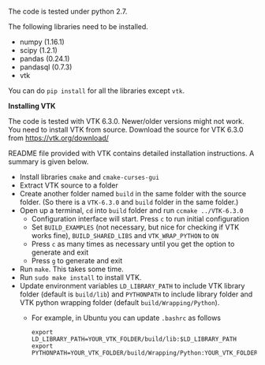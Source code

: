 The code is tested under python 2.7.

The following libraries need to be installed.

- numpy (1.16.1)
- scipy (1.2.1)
- pandas (0.24.1)
- pandasql (0.7.3)
- vtk

You can do `pip install` for all the libraries except `vtk`.

**Installing VTK**

The code is tested with VTK 6.3.0. Newer/older versions might not work.
You need to install VTK from source. Download the source for VTK 6.3.0 from https://vtk.org/download/

README file provided with VTK contains detailed installation instructions. A summary is given below.

- Install libraries `cmake` and `cmake-curses-gui`
- Extract VTK source to a folder
- Create another folder named `build` in the same folder with the source folder. (So there is a `VTK-6.3.0` and `build` folder in the same folder.)
- Open up a terminal, `cd` into `build` folder and run `ccmake ../VTK-6.3.0`
    - Configuration interface will start. Press `c` to run initial configuration
    - Set `BUILD_EXAMPLES` (not necessary, but nice for checking if VTK works fine), `BUILD_SHARED_LIBS` and `VTK_WRAP_PYTHON` to `ON`
    - Press `c` as many times as necessary until you get the option to generate and exit
    - Press `g` to generate and exit
- Run `make`. This takes some time.
- Run `sudo make install` to install VTK.
- Update environment variables `LD_LIBRARY_PATH` to include VTK library folder (default is `build/lib`) and `PYTHONPATH` to include library folder and VTK python wrapping folder (default `build/Wrapping/Python`).
	- For example, in Ubuntu you can update `.bashrc` as follows
	
	    ```
		export LD_LIBRARY_PATH=YOUR_VTK_FOLDER/build/lib:$LD_LIBRARY_PATH
		export PYTHONPATH=YOUR_VTK_FOLDER/build/Wrapping/Python:YOUR_VTK_FOLDER/build/lib:$PYTHONPATH
		```
